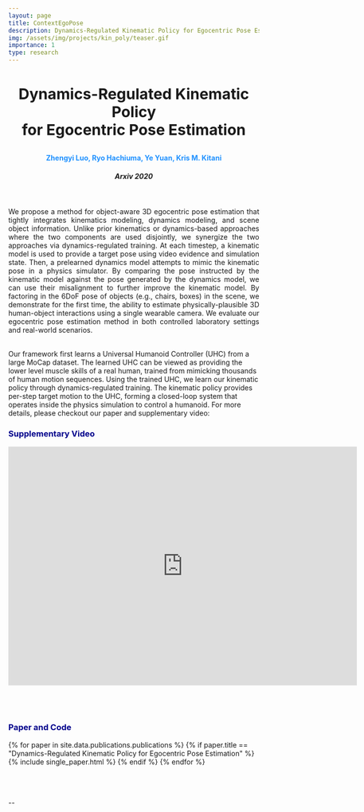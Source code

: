 ```yaml
---
layout: page
title: ContextEgoPose
description: Dynamics-Regulated Kinematic Policy for Egocentric Pose Estimation
img: /assets/img/projects/kin_poly/teaser.gif
importance: 1
type: research
---
```



<h3 style="text-align: center;font-size:30px"> Dynamics-Regulated Kinematic Policy <br> for Egocentric Pose Estimation </h3>
<h4 style="text-align: center;color:DodgerBlue"> Zhengyi Luo, Ryo Hachiuma, Ye Yuan, Kris M. Kitani  </h4>
<h5 style="text-align: center;"> Arxiv 2020 </h5>


<div class="row">
    <div class="col-sm-12 mt-3 mt-md-0 mx-md-0 ml-md-0">
        <img class="img-fluid rounded z-depth-0" src="{{ '/assets/img/projects/kin_poly/teaser.png' | relative_url }}" alt="" title="Kin-Poly image"/>
    </div>
</div>
<!-- <div class="caption">
    This image can also have a caption. It's like magic.
</div> -->
<br>
<p  align="justify">
    We propose a method for object-aware 3D egocentric pose estimation that tightly integrates kinematics modeling, dynamics modeling, and scene object information. Unlike prior kinematics or dynamics-based approaches where the two components are used disjointly, we synergize the two approaches via dynamics-regulated training. At each timestep, a kinematic model is used to provide a target pose using video evidence and simulation state. Then, a prelearned dynamics model attempts to mimic the kinematic pose in a physics simulator. By comparing the pose instructed by the kinematic model against the pose generated by the dynamics model, we can use their misalignment to further improve the kinematic model. By factoring in the 6DoF pose of objects (e.g., chairs, boxes) in the scene, we demonstrate for the first time, the ability to estimate physically-plausible 3D human-object interactions using a single wearable camera. We evaluate our egocentric pose estimation method in both controlled laboratory settings and real-world scenarios.
</p>
<br>


<div class="row">
    <div class="col-sm-12 mt-3 mt-md-0 mx-md-0 ml-md-0">
        <img class="img-fluid rounded z-depth-0" src="{{ '/assets/img/projects/kin_poly/overview.png' | relative_url }}" alt="" title="Kin-Poly image"/>
    </div>
</div> 
Our framework first learns a Universal Humanoid Controller (UHC) from a large MoCap dataset. The learned UHC can be viewed as providing the lower level muscle skills of a real human, trained from mimicking thousands of human motion sequences. Using the trained UHC, we learn our kinematic policy through dynamics-regulated training. The kinematic policy provides per-step target motion to the UHC, forming a closed-loop system that operates inside the physics simulation to control a humanoid. For more details, please checkout our paper and supplementary video: 



<h3 style="color:darkblue">Supplementary Video</h3>

<div class="embed-container">
<center>
  <iframe
      src="https://www.youtube.com/embed/QAK9jTUHRQU"
      width="700"
      height="480"
      frameborder="0"
      allowfullscreen="">
  </iframe>
  </center>
</div>

<br>
<br>
<br>
<h3 style="color:darkblue">Paper and Code</h3>

<div>
{% for paper in site.data.publications.publications %}
    {% if paper.title ==  "Dynamics-Regulated Kinematic Policy for Egocentric Pose Estimation" %}
        {% include single_paper.html %}
    {% endif %}
{% endfor %}
</div>

<br>
<br>
<br>
<p> -- </p>